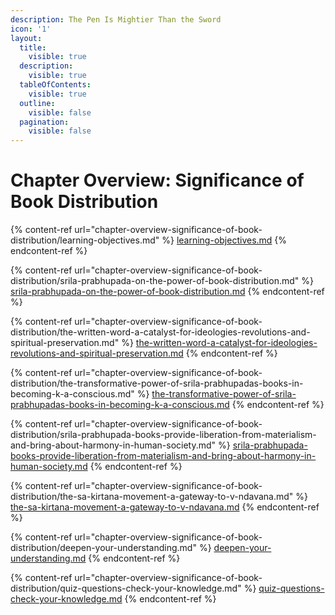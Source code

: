 ```yaml
---
description: The Pen Is Mightier Than the Sword
icon: '1'
layout:
  title:
    visible: true
  description:
    visible: true
  tableOfContents:
    visible: true
  outline:
    visible: false
  pagination:
    visible: false
---
```


# Chapter Overview: Significance of Book Distribution

{% content-ref url="chapter-overview-significance-of-book-distribution/learning-objectives.md" %}
[learning-objectives.md](chapter-overview-significance-of-book-distribution/learning-objectives.md)
{% endcontent-ref %}

{% content-ref url="chapter-overview-significance-of-book-distribution/srila-prabhupada-on-the-power-of-book-distribution.md" %}
[srila-prabhupada-on-the-power-of-book-distribution.md](chapter-overview-significance-of-book-distribution/srila-prabhupada-on-the-power-of-book-distribution.md)
{% endcontent-ref %}

{% content-ref url="chapter-overview-significance-of-book-distribution/the-written-word-a-catalyst-for-ideologies-revolutions-and-spiritual-preservation.md" %}
[the-written-word-a-catalyst-for-ideologies-revolutions-and-spiritual-preservation.md](chapter-overview-significance-of-book-distribution/the-written-word-a-catalyst-for-ideologies-revolutions-and-spiritual-preservation.md)
{% endcontent-ref %}

{% content-ref url="chapter-overview-significance-of-book-distribution/the-transformative-power-of-srila-prabhupadas-books-in-becoming-k-a-conscious.md" %}
[the-transformative-power-of-srila-prabhupadas-books-in-becoming-k-a-conscious.md](chapter-overview-significance-of-book-distribution/the-transformative-power-of-srila-prabhupadas-books-in-becoming-k-a-conscious.md)
{% endcontent-ref %}

{% content-ref url="chapter-overview-significance-of-book-distribution/srila-prabhupada-books-provide-liberation-from-materialism-and-bring-about-harmony-in-human-society.md" %}
[srila-prabhupada-books-provide-liberation-from-materialism-and-bring-about-harmony-in-human-society.md](chapter-overview-significance-of-book-distribution/srila-prabhupada-books-provide-liberation-from-materialism-and-bring-about-harmony-in-human-society.md)
{% endcontent-ref %}

{% content-ref url="chapter-overview-significance-of-book-distribution/the-sa-kirtana-movement-a-gateway-to-v-ndavana.md" %}
[the-sa-kirtana-movement-a-gateway-to-v-ndavana.md](chapter-overview-significance-of-book-distribution/the-sa-kirtana-movement-a-gateway-to-v-ndavana.md)
{% endcontent-ref %}

{% content-ref url="chapter-overview-significance-of-book-distribution/deepen-your-understanding.md" %}
[deepen-your-understanding.md](chapter-overview-significance-of-book-distribution/deepen-your-understanding.md)
{% endcontent-ref %}

{% content-ref url="chapter-overview-significance-of-book-distribution/quiz-questions-check-your-knowledge.md" %}
[quiz-questions-check-your-knowledge.md](chapter-overview-significance-of-book-distribution/quiz-questions-check-your-knowledge.md)
{% endcontent-ref %}

